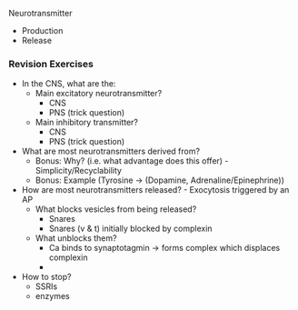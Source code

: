



Neurotransmitter
- Production
- Release



### Revision Exercises
- In the CNS, what are the:
	- Main excitatory neurotransmitter?
		- CNS 
		- PNS (trick question)
	- Main inhibitory transmitter?
		- CNS
		- PNS (trick question)
- What are most neurotransmitters derived from?
	- Bonus: Why? (i.e. what advantage does this offer) - Simplicity/Recyclability 
	- Bonus: Example (Tyrosine -> (Dopamine, Adrenaline/Epinephrine))
- How are most neurotransmitters released? - Exocytosis triggered by an AP
	- What blocks vesicles from being released?
		- Snares
		- Snares (v & t) initially blocked by complexin
	- What unblocks them?
		- Ca binds to synaptotagmin -> forms complex which displaces complexin
		- 
- How to stop?
	- SSRIs
	- enzymes